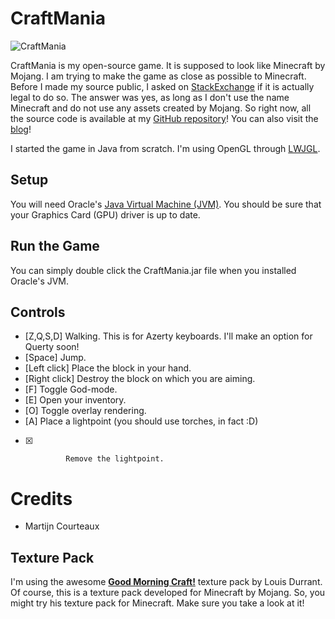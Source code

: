 CraftMania
==========

![CraftMania](http://2dbrothers.comuf.com/wordpress/wp-content/uploads/2012/02/Schermafbeelding-2012-02-20-om-02.17.17.png "CraftMania")

CraftMania is my open-source game. It is supposed to look like Minecraft by Mojang. I am trying to make the game as close as possible to Minecraft. 
Before I made my source public, I asked on [StackExchange](http://gamedev.stackexchange.com/questions/22247/am-i-allowed-to-make-my-minecraft-clone-open-source) if it is actually legal to do so. 
The answer was yes, as long as I don't use the name Minecraft and do not use any assets created by Mojang. So right now, all the source code 
is available at my [GitHub repository](https://github.com/mcourteaux/CraftMania)! You can also visit the [blog](http://2dbrothers.comuf.com/wordpress)!

I started the game in Java from scratch. I'm using OpenGL through [LWJGL](http://lwjgl.org/).


Setup
-----

You will need Oracle's [Java Virtual Machine (JVM)](http://www.java.com/de/download/). You should be sure that your Graphics Card (GPU) driver is up to date.

Run the Game
------------

You can simply double click the CraftMania.jar file when you installed Oracle's JVM.

Controls
--------

 * [Z,Q,S,D]		Walking. This is for Azerty keyboards. I'll make an option for Querty soon!
 * [Space] 			Jump.
 * [Left click]		Place the block in your hand.
 * [Right click]	Destroy the block on which you are aiming.
 * [F]				Toggle God-mode.
 * [E]				Open your inventory.
 * [O]				Toggle overlay rendering.
 * [A]				Place a lightpoint (you should use torches, in fact :D)
 * [X]				Remove the lightpoint.


Credits
=======

 * Martijn Courteaux

Texture Pack
------------

I'm using the awesome <strong><a href="http://www.carrotcakestudios.co.uk/gmcraft/">Good Morning Craft!</a></strong> texture pack by Louis Durrant.
Of course, this is a texture pack developed for Minecraft by Mojang. So, you might try his texture pack for Minecraft. Make sure you take a look at it!

